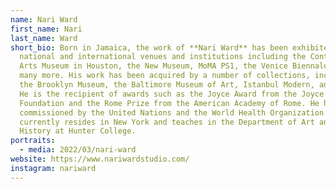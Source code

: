 ```yaml
---
name: Nari Ward
first_name: Nari
last_name: Ward
short_bio: Born in Jamaica, the work of **Nari Ward** has been exhibited at
  national and international venues and institutions including the Contemporary
  Arts Museum in Houston, the New Museum, MoMA PS1, the Venice Biennale, and
  many more. His work has been acquired by a number of collections, including
  the Brooklyn Museum, the Baltimore Museum of Art, Istanbul Modern, and more.
  He is the recipient of awards such as the Joyce Award from the Joyce
  Foundation and the Rome Prize from the American Academy of Rome. He has been
  commissioned by the United Nations and the World Health Organization. He
  currently resides in New York and teaches in the Department of Art and Art
  History at Hunter College.
portraits:
  - media: 2022/03/nari-ward
website: https://www.nariwardstudio.com/
instagram: nariward
---
```

